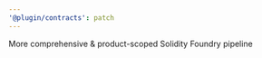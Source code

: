 ```yaml
---
'@plugin/contracts': patch
---
```


More comprehensive & product-scoped Solidity Foundry pipeline
